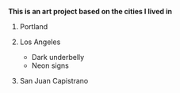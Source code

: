 **This is an art project based on the cities I lived in**

1. Portland 


2. Los Angeles

    - Dark underbelly 
    - Neon signs 
    


3. San Juan Capistrano 
